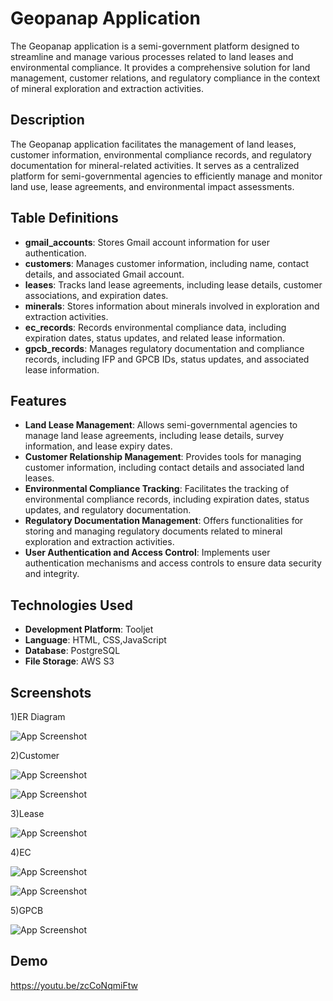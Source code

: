 
# Geopanap Application


The Geopanap application is a semi-government platform designed to streamline and manage various processes related to land leases and environmental compliance. It provides a comprehensive solution for land management, customer relations, and regulatory compliance in the context of mineral exploration and extraction activities.



## Description

The Geopanap application facilitates the management of land leases, customer information, environmental compliance records, and regulatory documentation for mineral-related activities. It serves as a centralized platform for semi-governmental agencies to efficiently manage and monitor land use, lease agreements, and environmental impact assessments.


## Table Definitions

- **gmail_accounts**: Stores Gmail account information for user authentication.
- **customers**: Manages customer information, including name, contact details, and associated Gmail account.
- **leases**: Tracks land lease agreements, including lease details, customer associations, and expiration dates.
- **minerals**: Stores information about minerals involved in exploration and extraction activities.
- **ec_records**: Records environmental compliance data, including expiration dates, status updates, and related lease information.
- **gpcb_records**: Manages regulatory documentation and compliance records, including IFP and GPCB IDs, status updates, and associated lease information.



## Features

- **Land Lease Management**: Allows semi-governmental agencies to manage land lease agreements, including lease details, survey information, and lease expiry dates.
- **Customer Relationship Management**: Provides tools for managing customer information, including contact details and associated land leases.
- **Environmental Compliance Tracking**: Facilitates the tracking of environmental compliance records, including expiration dates, status updates, and regulatory documentation.
- **Regulatory Documentation Management**: Offers functionalities for storing and managing regulatory documents related to mineral exploration and extraction activities.
- **User Authentication and Access Control**: Implements user authentication mechanisms and access controls to ensure data security and integrity.

## Technologies Used


- **Development Platform**: Tooljet
- **Language**: HTML, CSS,JavaScript
- **Database**: PostgreSQL 
- **File Storage**: AWS S3

## Screenshots

1)ER Diagram

![App Screenshot](https://snipboard.io/2WimLE.jpg)

2)Customer

![App Screenshot](https://snipboard.io/NWU3lX.jpg)


![App Screenshot](https://snipboard.io/htH6nw.jpg)

3)Lease

![App Screenshot](https://snipboard.io/1lazxh.jpg)

4)EC

![App Screenshot](https://snipboard.io/awpkxm.jpg)

![App Screenshot](https://snipboard.io/Q06GyW.jpg)

5)GPCB

![App Screenshot](https://snipboard.io/fUNpQ6.jpg)
## Demo

https://youtu.be/zcCoNqmiFtw

